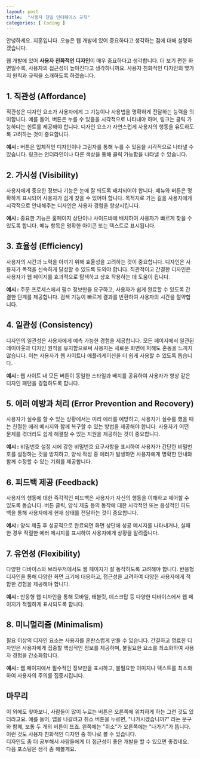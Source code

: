```yaml
---
layout: post
title:  "사용자 친밀 인터페이스 규칙"
categories: [ Coding ]
---
```

안녕하세요. 지훈입니다.
오늘은 웹 개발에 있어 중요하다고 생각하는 점에 대해 설명하겠습니다.

웹 개발에 있어 **사용자 친화적인 디자인**이 매우 중요하다고 생각합니다. 더 보기 편한 화면일수록, 사용자의 접근성이 높아진다고 생각하니까요. 사용자 친화적인 디자인의 몇가지 원칙과 규칙을 소개하도록 하겠습니다.

## 1. 직관성 (Affordance)
직관성은 디자인 요소가 사용자에게 그 기능이나 사용법을 명확하게 전달하는 능력을 의미합니다. 예를 들어, 버튼은 누를 수 있음을 시각적으로 나타내야 하며, 링크는 클릭 가능하다는 힌트를 제공해야 합니다. 디자인 요소가 자연스럽게 사용자의 행동을 유도하도록 고려하는 것이 중요합니다.

**예시 :** 버튼은 입체적인 디자인이나 그림자를 통해 누를 수 있음을 시각적으로 나타낼 수 있습니다. 링크는 언더라인이나 다른 색상을 통해 클릭 가능함을 나타낼 수 있습니다.

## 2. 가시성 (Visibility)
사용자에게 중요한 정보나 기능은 눈에 잘 띄도록 배치되어야 합니다. 메뉴와 버튼은 명확하게 표시되어 사용자가 쉽게 찾을 수 있어야 합니다. 목적지로 가는 길을 사용자에게 시각적으로 안내해주는 디자인은 사용자 경험을 향상시킵니다.

**예시 :** 중요한 기능은 홈페이지 상단이나 사이드바에 배치하여 사용자가 빠르게 찾을 수 있도록 합니다. 메뉴 항목은 명확한 아이콘 또는 텍스트로 표시됩니다.

## 3. 효율성 (Efficiency)
사용자의 시간과 노력을 아끼기 위해 효율성을 고려하는 것이 중요합니다. 디자인은 사용자가 목적을 신속하게 달성할 수 있도록 도와야 합니다. 직관적이고 간결한 디자인은 사용자가 웹 페이지를 효과적으로 탐색하고 상호 작용하는 데 도움이 됩니다.

**예시 :** 주문 프로세스에서 필수 정보만을 요구하고, 사용자가 쉽게 완료할 수 있도록 간결한 단계를 제공합니다. 검색 기능이 빠르게 결과를 반환하여 사용자의 시간을 절약합니다.

## 4. 일관성 (Consistency)
디자인의 일관성은 사용자에게 예측 가능한 경험을 제공합니다. 모든 페이지에서 일관된 레이아웃과 디자인 원칙을 유지함으로써 사용자는 새로운 화면에 처해도 혼동을 느끼지 않습니다. 이는 사용자가 웹 사이트나 애플리케이션을 더 쉽게 사용할 수 있도록 돕습니다.

**예시 :** 웹 사이트 내 모든 버튼이 동일한 스타일과 배치를 공유하여 사용자가 항상 같은 디자인 패턴을 경험하도록 합니다.

## 5. 에러 예방과 처리 (Error Prevention and Recovery)
사용자가 실수를 할 수 있는 상황에서는 미리 에러를 예방하고, 사용자가 실수를 했을 때는 친절한 에러 메시지와 함께 복구할 수 있는 방법을 제공해야 합니다. 사용자가 어떤 문제를 겪더라도 쉽게 해결할 수 있는 지원을 제공하는 것이 중요합니다.

**예시 :** 비밀번호 설정 시에 강한 비밀번호 요구사항을 표시하여 사용자가 간단한 비밀번호를 설정하는 것을 방지하고, 양식 작성 중 에러가 발생하면 사용자에게 명확한 안내와 함께 수정할 수 있는 기회를 제공합니다.

## 6. 피드백 제공 (Feedback)
사용자의 행동에 대한 즉각적인 피드백은 사용자가 자신의 행동을 이해하고 제어할 수 있도록 돕습니다. 버튼 클릭, 양식 제출 등의 동작에 대한 시각적인 또는 음성적인 피드백을 통해 사용자에게 현재 상태를 전달하는 것이 중요합니다.

**예시 :** 양식 제출 후 성공적으로 완료되면 화면 상단에 성공 메시지를 나타내거나, 실패한 경우 적절한 에러 메시지를 표시하여 사용자에게 상황을 알려줍니다.

## 7. 유연성 (Flexibility)
다양한 디바이스와 브라우저에서도 웹 페이지가 잘 동작하도록 고려해야 합니다. 반응형 디자인을 통해 다양한 화면 크기에 대응하고, 접근성을 고려하여 다양한 사용자에게 적합한 경험을 제공해야 합니다.

**예시 :** 반응형 웹 디자인을 통해 모바일, 태블릿, 데스크탑 등 다양한 디바이스에서 웹 페이지가 적절하게 표시되도록 합니다.

## 8. 미니멀리즘 (Minimalism)
필요 이상의 디자인 요소는 사용자를 혼란스럽게 만들 수 있습니다. 간결하고 명료한 디자인은 사용자에게 집중할 핵심적인 정보를 제공하며, 불필요한 요소를 최소화하여 사용자 경험을 간소화합니다.

**예시 :** 웹 페이지에서 필수적인 정보만을 표시하고, 불필요한 이미지나 텍스트를 최소화하여 사용자의 주의를 집중시킵니다.

## 마무리
이 외에도 찾아보니, 사람들이 많이 누르는 버튼은 오른쪽에 위치하게 하는 그런 것도 있더라고요. 예를 들어, 앱을 나갈려고 취소 버튼을 누르면, "나가시겠습니까?" 라는 문구와 함께, 보통 두 개의 버튼이 뜨죠. 왼쪽에는 "취소"가 오른쪽에는 "나가기"가 뜹니다. 이런 것도 사용자 친화적인 디자인 중 하나로 볼 수 있습니다.<br>디자인도 좀 더 공부해서 사람들에게 더 접근성이 좋은 개발을 할 수 있으면 좋겠네요. 다음 포스팅은 생각 좀 해볼게요.


